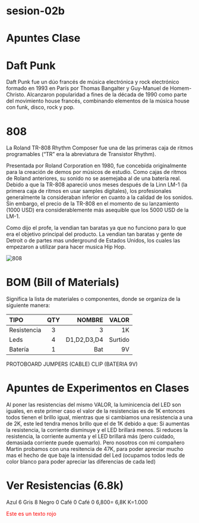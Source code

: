 # sesion-02b

# Apuntes Clase 

# Daft Punk

Daft Punk fue un dúo francés de música electrónica y rock electrónico formado en 1993 en París por Thomas Bangalter y Guy-Manuel de Homem-Christo. Alcanzaron popularidad a fines de la década de 1990 como parte del movimiento house francés, combinando elementos de la música house con funk, disco, rock y pop. 

# 808

La Roland TR-808 Rhythm Composer fue una de las primeras caja de ritmos programables (“TR” era la abreviatura de Transistor Rhythm).

Presentada por Roland Corporation en 1980, fue concebida originalmente para la creación de demos por músicos de estudio. Como cajas de ritmos de Roland anteriores, su sonido no se asemejaba al de una batería real. Debido a que la TR-808 apareció unos meses después de la Linn LM-1 (la primera caja de ritmos en usar samples digitales), los profesionales generalmente la consideraban inferior en cuanto a la calidad de los sonidos. Sin embargo, el precio de la TR-808 en el momento de su lanzamiento (1000 USD) era considerablemente más asequible que los 5000 USD de la LM-1.

Como dijo el profe, la vendian tan baratas ya que no funciono para lo que era el objetivo principal del producto. La vendian tan baratas y gente de Detroit o de partes mas underground de Estados Unidos, los cuales las empezaron a utilizar para hacer musica Hip Hop.

![808](https://www.latercera.com/resizer/v2/U4E6OZFFBZFHBB7DUIXHE2YI7Q.jpg?quality=80&smart=true&auth=78470195fb9cb9b36f882eeb05927628752c62bafbee5946923b3aa6eb2e240c&width=1200&height=800)

# BOM (Bill of Materials)

Significa la lista de materiales o componentes, donde se organiza de la siguiente manera:

| TIPO     | QTY | NOMBRE        | VALOR   |
|:---------|:---:|------------:| ---------:| 
| Resistencia |  3  | 3           | 1K        |
| Leds     |  4  | D1,D2,D3,D4 | Surtido   |
| Batería    |  1  | Bat         | 9V        |

PROTOBOARD
JUMPERS (CABLE)
CLIP (BATERIA 9V)

# Apuntes de Experimentos en Clases

Al poner las resistencias del mismo VALOR, la luminicencia del LED son iguales, en este primer caso el valor de la resistencias es de 1K entonces todos tienen el brillo igual, mientras que si cambiamos una resistencia a una de 2K, este led tendra menos brillo que el de 1K debido a que:
Si aumentas la resistencia, la corriente disminuye y el LED brillará menos.
Si reduces la resistencia, la corriente aumenta y el LED brillará más (pero cuidado, demasiada corriente puede quemarlo).
Pero nosotros con mi compañero Martin probamos con una resitencia de 47K, para poder apreciar mucho mas el hecho de que baje la intensidad del Led (ocupamos todos leds de color blanco para poder apreciar las diferencias de cada led)

# Ver Resistencias (6.8k)

Azul 6
Gris 8
Negro 0
Café 0
Café 0 
6,800= 6,8K
K=1.000

<span style="color:red">Este es un texto rojo</span>

